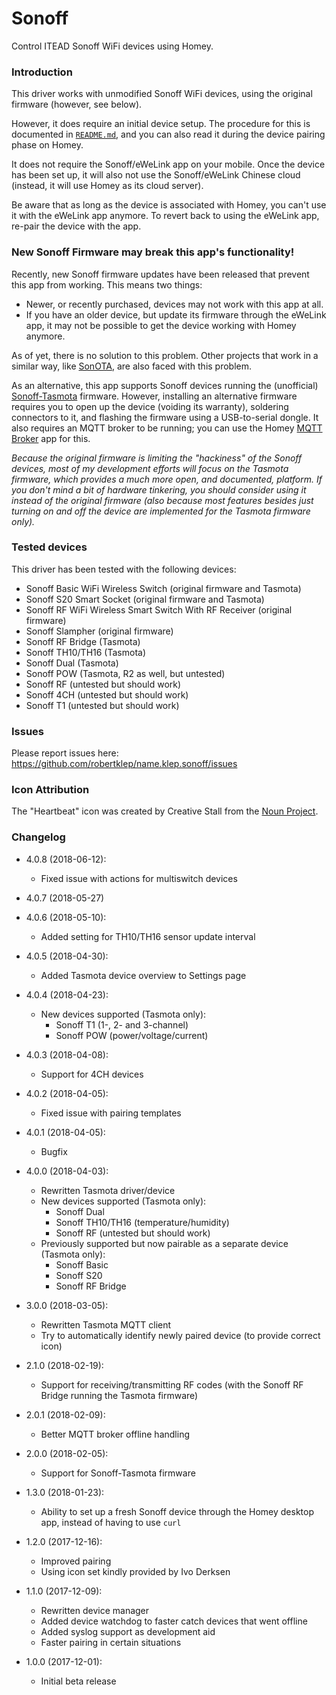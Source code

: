 # Sonoff

Control ITEAD Sonoff WiFi devices using Homey.

### Introduction

This driver works with unmodified Sonoff WiFi devices, using the original firmware (however, see below).

However, it does require an initial device setup. The procedure for this is documented in [`README.md`](https://github.com/robertklep/name.klep.sonoff#readme), and you can also read it during the device pairing phase on Homey.

It does not require the Sonoff/eWeLink app on your mobile. Once the device has been set up, it will also not use the Sonoff/eWeLink Chinese cloud (instead, it will use Homey as its cloud server).

Be aware that as long as the device is associated with Homey, you can't use it with the eWeLink app anymore. To revert back to using the eWeLink app, re-pair the device with the app.

### New Sonoff Firmware may break this app's functionality!

Recently, new Sonoff firmware updates have been released that prevent this app from working. This means two things:

* Newer, or recently purchased, devices may not work with this app at all.
* If you have an older device, but update its firmware through the eWeLink app, it may not be possible to get the device working with Homey anymore.

As of yet, there is no solution to this problem. Other projects that work in a similar way, like [SonOTA](https://github.com/mirko/SonOTA/issues/87), are also faced with this problem.

As an alternative, this app supports Sonoff devices running the (unofficial) [Sonoff-Tasmota](https://github.com/arendst/Sonoff-Tasmota/) firmware. However, installing an alternative firmware requires you to open up the device (voiding its warranty), soldering connectors to it, and flashing the firmware using a USB-to-serial dongle. It also requires an MQTT broker to be running; you can use the Homey [MQTT Broker](https://apps.athom.com/app/nl.scanno.mqttbroker) app for this.

*Because the original firmware is limiting the "hackiness" of the Sonoff devices, most of my development efforts will focus on the Tasmota firmware, which provides a much more open, and documented, platform. If you don't mind a bit of hardware tinkering, you should consider using it instead of the original firmware (also because most features besides just turning on and off the device are implemented for the Tasmota firmware only).*

### Tested devices

This driver has been tested with the following devices:

* Sonoff Basic WiFi Wireless Switch (original firmware and Tasmota)
* Sonoff S20 Smart Socket (original firmware and Tasmota)
* Sonoff RF WiFi Wireless Smart Switch With RF Receiver (original firmware)
* Sonoff Slampher (original firmware)
* Sonoff RF Bridge (Tasmota)
* Sonoff TH10/TH16 (Tasmota)
* Sonoff Dual (Tasmota)
* Sonoff POW (Tasmota, R2 as well, but untested)
* Sonoff RF (untested but should work)
* Sonoff 4CH (untested but should work)
* Sonoff T1 (untested but should work)

### Issues

Please report issues here: https://github.com/robertklep/name.klep.sonoff/issues

### Icon Attribution

The "Heartbeat" icon was created by Creative Stall from the <a href="https://thenounproject.com/">Noun Project</a>.

### Changelog

* 4.0.8 (2018-06-12):
  * Fixed issue with actions for multiswitch devices

* 4.0.7 (2018-05-27)

* 4.0.6 (2018-05-10):
  * Added setting for TH10/TH16 sensor update interval

* 4.0.5 (2018-04-30):
  * Added Tasmota device overview to Settings page

* 4.0.4 (2018-04-23):
  * New devices supported (Tasmota only):
    * Sonoff T1 (1-, 2- and 3-channel)
    * Sonoff POW (power/voltage/current)

* 4.0.3 (2018-04-08):
  * Support for 4CH devices

* 4.0.2 (2018-04-05):
  * Fixed issue with pairing templates

* 4.0.1 (2018-04-05):
  * Bugfix

* 4.0.0 (2018-04-03):
  * Rewritten Tasmota driver/device
  * New devices supported (Tasmota only):
    * Sonoff Dual
    * Sonoff TH10/TH16 (temperature/humidity)
    * Sonoff RF (untested but should work)
  * Previously supported but now pairable as a separate device (Tasmota only):
    * Sonoff Basic
    * Sonoff S20
    * Sonoff RF Bridge

* 3.0.0 (2018-03-05):
  * Rewritten Tasmota MQTT client
  * Try to automatically identify newly paired device (to provide correct icon)

* 2.1.0 (2018-02-19):
  * Support for receiving/transmitting RF codes (with the Sonoff RF Bridge running the Tasmota firmware)

* 2.0.1 (2018-02-09):
  * Better MQTT broker offline handling

* 2.0.0 (2018-02-05):
  * Support for Sonoff-Tasmota firmware

* 1.3.0 (2018-01-23):
  * Ability to set up a fresh Sonoff device through the Homey desktop app, instead of having to use `curl`

* 1.2.0 (2017-12-16):
  * Improved pairing
  * Using icon set kindly provided by Ivo Derksen

* 1.1.0 (2017-12-09):
  * Rewritten device manager
  * Added device watchdog to faster catch devices that went offline
  * Added syslog support as development aid
  * Faster pairing in certain situations

* 1.0.0 (2017-12-01):
  * Initial beta release
